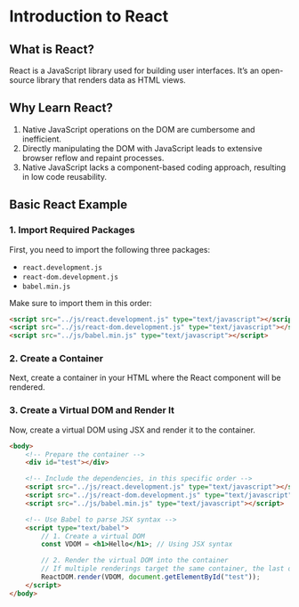 # Introduction to React

## What is React?

React is a JavaScript library used for building user interfaces. It’s an open-source library that renders data as HTML views.

## Why Learn React?

1. Native JavaScript operations on the DOM are cumbersome and inefficient.
2. Directly manipulating the DOM with JavaScript leads to extensive browser reflow and repaint processes.
3. Native JavaScript lacks a component-based coding approach, resulting in low code reusability.

## Basic React Example

### 1. Import Required Packages

First, you need to import the following three packages:

- `react.development.js`
- `react-dom.development.js`
- `babel.min.js`

Make sure to import them in this order:

```html
<script src="../js/react.development.js" type="text/javascript"></script>
<script src="../js/react-dom.development.js" type="text/javascript"></script>
<script src="../js/babel.min.js" type="text/javascript"></script>
```
### 2. Create a Container
Next, create a container in your HTML where the React component will be rendered.


### 3. Create a Virtual DOM and Render It
Now, create a virtual DOM using JSX and render it to the container.

```html
<body>
    <!-- Prepare the container -->
    <div id="test"></div>

    <!-- Include the dependencies, in this specific order -->
    <script src="../js/react.development.js" type="text/javascript"></script>
    <script src="../js/react-dom.development.js" type="text/javascript"></script>
    <script src="../js/babel.min.js" type="text/javascript"></script>

    <!-- Use Babel to parse JSX syntax -->
    <script type="text/babel">
        // 1. Create a virtual DOM
        const VDOM = <h1>Hello</h1>; // Using JSX syntax

        // 2. Render the virtual DOM into the container
        // If multiple renderings target the same container, the last one will overwrite the previous ones.
        ReactDOM.render(VDOM, document.getElementById("test"));
    </script>
</body>
```
